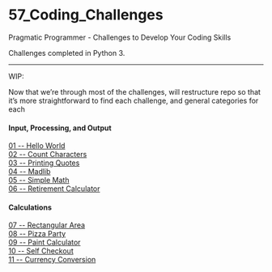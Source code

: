 # 57_Coding_Challenges
Pragmatic Programmer - Challenges to Develop Your Coding Skills

Challenges completed in Python 3.

*****

WIP:

Now that we’re through most of the challenges, will restructure repo so that it’s more straightforward to find each challenge, and general categories for each

#### Input, Processing, and Output
[01 -- Hello World](https://github.com/andrew-rietz/57_Coding_Challenges/tree/master/01_HelloWorld)  
[02 -- Count Characters](https://github.com/andrew-rietz/57_Coding_Challenges/tree/master/02_CountCharacters)  
[03 -- Printing Quotes](https://github.com/andrew-rietz/57_Coding_Challenges/tree/master/03_PrintingQuotes)  
[04 -- Madlib](https://github.com/andrew-rietz/57_Coding_Challenges/tree/master/04_MadLib)  
[05 -- Simple Math](https://github.com/andrew-rietz/57_Coding_Challenges/tree/master/05_SimpleMath)  
[06 -- Retirement Calculator](https://github.com/andrew-rietz/57_Coding_Challenges/tree/master/06_RetirementCalculator)  

#### Calculations
[07 -- Rectangular Area](https://github.com/andrew-rietz/57_Coding_Challenges/tree/master/07_RectangularArea)  
[08 -- Pizza Party](https://github.com/andrew-rietz/57_Coding_Challenges/tree/master/08_PizzaParty)  
[09 -- Paint Calculator](https://github.com/andrew-rietz/57_Coding_Challenges/tree/master/09_PaintCalc)  
[10 -- Self Checkout](https://github.com/andrew-rietz/57_Coding_Challenges/tree/master/10_SelfCheckout)  
[11 -- Currency Conversion](https://github.com/andrew-rietz/57_Coding_Challenges/tree/master/11_CurrencyConversion)  
